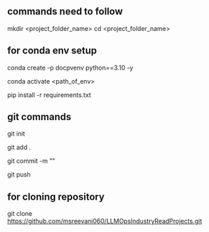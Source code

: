 ## commands need to follow
mkdir <project_folder_name>
cd <project_folder_name>

## for conda env setup
conda create -p docpvenv python==3.10 -y

conda activate <path_of_env>

pip install -r requirements.txt

## git commands

git init

git add .

git commit -m "<write your commit message>"

git push

## for cloning repository

git clone https://github.com/msreevani060/LLMOpsIndustryReadProjects.git